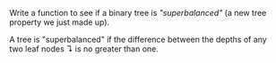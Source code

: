 Write a function to see if a binary tree is *"superbalanced"* (a new tree property we just made up).

A tree is "superbalanced" if the difference between the depths of any two leaf nodes ↴ is no greater than one.
